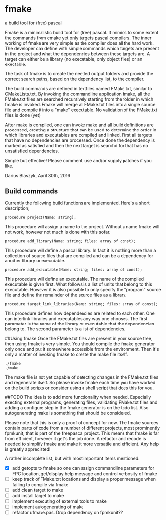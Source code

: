 # fmake
a build tool for (free) pascal

Fmake is a minimalistic build tool for (free) pascal. It mimics to some extent the commands from cmake yet only targets pascal compilers. The inner working of fmake are very simple as the compiler does all the hard work. The developer can define with simple commands which targets are present in the project and what the dependencies between these targets are. A target can either be a library (no executable, only object files) or an exectable.

The task of fmake is to create the needed output folders and provide the correct search paths, based on the dependency list, to the compiler.

The build commands are defined in textfiles named FMake.txt, similar to CMakeLists.txt. By invoking the commandline application fmake, all the FMake.txt files are searched recursively starting from the folder in which fmake is invoked. Fmake will merge all FMake.txt files into a single source file and compile it into a "make" executable. No validation of the FMake.txt files is done (yet).

After make is compiled, one can invoke make and all build definitions are processed, creating a structure that can be used to determine the order in which libraries and executables are compiled and linked. First all targets that have no dependencies are processed. Once done the dependency is marked as satisfied and then the next target is searchd for that has no unsatisfied dependencies.

Simple but effective! Please comment, use and/or supply patches if you like.

Darius Blaszyk, April 30th, 2016


## Build commands
Currently the following build functions are implemented. Here's a short description;

    procedure project(Name: string);
This procedure will assign a name to the project. Without a name fmake will not work, however not much is done with this sofar.

    procedure add_library(Name: string; files: array of const);
This procedure will define a pascal library. In fact it is nothing more than a collection of source files that are compiled and can be a dependency for another library or executable.

    procedure add_executable(Name: string; files: array of const);
This procedure will define an executable. The name of the compiled executable is given first. What follows is a list of units that belong to this executable. However it is also possible to only specify the "program" source file and define the remainder of the source files as a library.
    
    procedure target_link_libraries(Name: string; files: array of const);
This procedure defines how dependencies are related to each other. One can interlink libraries and executables any way one chooses. The first parameter is the name of the library or executable that the dependencies belong to. The second parameter is a list of dependencies.


##Using fmake
Once the FMake.txt files are present in your source tree, then using fmake is very simple. You should compile the fmake generator only once and put it somewhere accessible from the environment. Then it's only a matter of invoking fmake to create the make file itself.

    ./fmake 
    ./make

The make file is not yet capable of detecting changes in the FMake.txt files and regenerate itself. So please invoke fmake each time you have worked on the build scripts or consider using a shell script that does this for you.

##TODO
The idea is to add more functionality when needed. Especially execting external programs, generating files, validating FMake.txt files and adding a configure step in the fmake generator is on the todo list. Also autogenerating make is something that should be considered.

Please note that this is only a proof of concept for now. The fmake sources contain parts of code from a number of different projects, most prominently fpmkunit, that is part of the freepascal project. This means that fmake is far from efficient, however it get's the job done. A refactor and recode is needed to simplify fmake and make it more versatile and efficient. Any help is greatly appreciated!

A rather incomplete list, but with most important items mentioned:

 - [x] add getopts to fmake so one can assign commandline parameters for FPC location, get/display help message and control verbosity of fmake
 - [ ] keep track of FMake.txt locations and display a proper message when failing to compile via fmake
 - [ ] add clean target to make
 - [ ] add install target to make
 - [ ] implement executing of external tools to make
 - [ ] implement autogenerating of make
 - [ ] refactor ufmake.pas. Drop dependency on fpmkunit??
